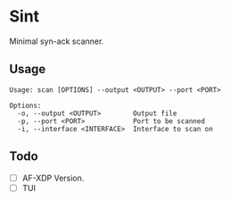 # Sint
Minimal syn-ack scanner.

## Usage
```shell
Usage: scan [OPTIONS] --output <OUTPUT> --port <PORT>

Options:
  -o, --output <OUTPUT>        Output file
  -p, --port <PORT>            Port to be scanned
  -i, --interface <INTERFACE>  Interface to scan on
```

## Todo 
- [ ] AF-XDP Version.
- [ ] TUI
